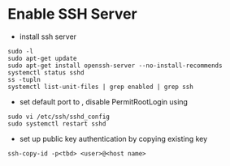 # Enable SSH Server

* install ssh server
```
sudo -l
sudo apt-get update
sudo apt-get install openssh-server --no-install-recommends
systemctl status sshd
ss -tupln
systemctl list-unit-files | grep enabled | grep ssh
```

* set default port to <tbd>, disable PermitRootLogin using
```
sudo vi /etc/ssh/sshd_config
sudo systemctl restart sshd
````

* set up public key authentication by copying existing key
```
ssh-copy-id -p<tbd> <user>@<host name>
```
